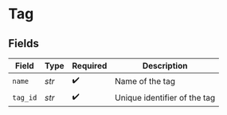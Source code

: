 # Tag


## Fields

| Field                        | Type                         | Required                     | Description                  |
| ---------------------------- | ---------------------------- | ---------------------------- | ---------------------------- |
| `name`                       | *str*                        | :heavy_check_mark:           | Name of the tag              |
| `tag_id`                     | *str*                        | :heavy_check_mark:           | Unique identifier of the tag |
